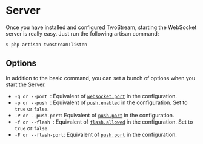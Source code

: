 # Server

Once you have installed and configured TwoStream, starting the WebSocket server is really easy. Just run the following artisan command:

```bash
$ php artisan twostream:listen
```

## Options

In addition to the basic command, you can set a bunch of options when you start the Server.

 - `-g or --port `: Equivalent of [`websocket.port`](docs/configuration/#websocket-settings) in the configuration.
 - `-p or --push `: Equivalent of [`push.enabled`](docs/configuration/#push-settings) in the configuration. Set to `true` or `false`.
 - `-P or --push-port`: Equivalent of [`push.port`](docs/configuration/#push-settings) in the configuration.
 - `-f or --flash `: Equivalent of [`flash.allowed`](docs/configuration/#legacy-settings) in the configuration. Set to `true` or `false`.
 - `-F or --flash-port`: Equivalent of [`push.port`](docs/configuration/#legacy-settings) in the configuration.
